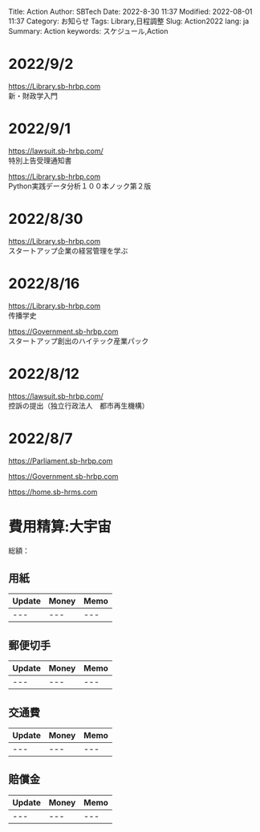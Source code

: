 Title: Action
Author: SBTech
Date: 2022-8-30 11:37
Modified: 2022-08-01 11:37
Category: お知らせ
Tags: Library,日程調整
Slug: Action2022
lang: ja
Summary: Action
keywords: スケジュール,Action

# 2022/9/2
<https://Library.sb-hrbp.com>  
新・財政学入門

# 2022/9/1

<https://lawsuit.sb-hrbp.com/>  
特別上告受理通知書  

<https://Library.sb-hrbp.com>  
Python実践データ分析１００本ノック第２版

# 2022/8/30

<https://Library.sb-hrbp.com>  
スタートアップ企業の経営管理を学ぶ


# 2022/8/16

<https://Library.sb-hrbp.com>  
传播学史

<https://Government.sb-hrbp.com>  
スタートアップ創出のハイテック産業パック


# 2022/8/12
<https://lawsuit.sb-hrbp.com/>  
控訴の提出（独立行政法人　都市再生機構）  


# 2022/8/7
<https://Parliament.sb-hrbp.com>  

  
<https://Government.sb-hrbp.com>
  
<https://home.sb-hrms.com>





# 費用精算:大宇宙
総額：



## 用紙

Update |Money |Memo
:--|:--|:--
---|---|---



## 郵便切手

Update |Money |Memo
:--|:--|:--
---|---|---


## 交通費

Update |Money |Memo
:--|:--|:--
---|---|---



## 賠償金

Update |Money |Memo
:--|:--|:--
---|---|---